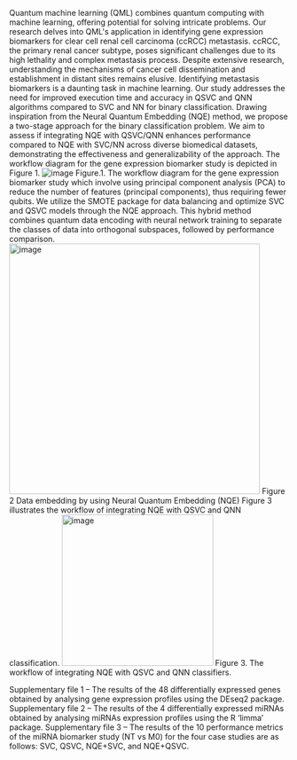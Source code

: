 Quantum machine learning (QML) combines quantum computing with machine learning, offering potential for solving intricate problems. Our research delves into QML's application in identifying gene expression biomarkers for clear cell renal cell carcinoma (ccRCC) metastasis. ccRCC, the primary renal cancer subtype, poses significant challenges due to its high lethality and complex metastasis process. Despite extensive research, understanding the mechanisms of cancer cell dissemination and establishment in distant sites remains elusive. Identifying metastasis biomarkers is a daunting task in machine learning.  Our study addresses the need for improved execution time and accuracy in QSVC and QNN algorithms compared to SVC and NN for binary classification. Drawing inspiration from the Neural Quantum Embedding (NQE) method, we propose a two-stage approach for the binary classification problem. We aim to assess if integrating NQE with QSVC/QNN enhances performance compared to NQE with SVC/NN across diverse biomedical datasets, demonstrating the effectiveness and generalizability of the approach. 
The workflow diagram for the gene expression biomarker study is depicted in Figure 1. 
![image](https://github.com/user-attachments/assets/27757c81-576a-4f98-bffb-1f616059b17f)
Figure.1.  The workflow diagram for the gene expression biomarker study which involve using principal component analysis (PCA) to reduce the number of features (principal components), thus requiring fewer qubits. We utilize the SMOTE package for data balancing and optimize SVC and QSVC models through the NQE approach. This hybrid method combines quantum data encoding with neural network training to separate the classes of data into orthogonal subspaces,  followed by performance comparison.
<img width="452" alt="image" src="https://github.com/user-attachments/assets/062abf56-6fea-4b69-9266-1b7a4b2163fe" />
Figure 2 Data embedding by using Neural Quantum Embedding (NQE)
Figure 3 illustrates the workflow of integrating NQE with QSVC and QNN classification.
<img width="273" alt="image" src="https://github.com/user-attachments/assets/39a6d811-0ffd-4a61-a12c-2e58fda85ca8" />
Figure 3. The workflow of integrating NQE with QSVC and QNN classifiers.

Supplementary file 1 – The results of the 48 differentially expressed genes obtained by analysing gene expression profiles using the DEseq2 package. 
Supplementary file 2 – The results of the 4 differentially expressed miRNAs obtained by analysing miRNAs expression profiles using the R ‘limma’ package.
Supplementary file 3 – The results of the 10 performance metrics of the miRNA biomarker study (NT vs M0) for the four case studies are as follows: SVC, QSVC, NQE+SVC, and NQE+QSVC.




